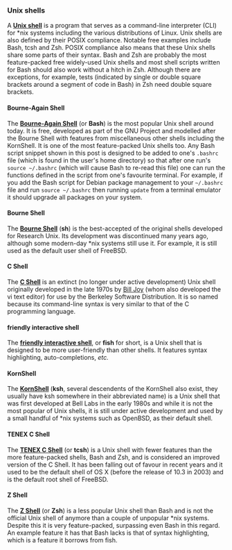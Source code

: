 ### Unix shells
A [**Unix shell**](https://en.wikipedia.org/wiki/Unix_shell) is a program that serves as a command-line interpreter (CLI) for &#42;nix systems including the various distributions of Linux. Unix shells are also defined by their POSIX compliance. Notable free examples include Bash, tcsh and Zsh. POSIX compliance also means that these Unix shells share some parts of their syntax. Bash and Zsh are probably the most feature-packed free widely-used Unix shells and most shell scripts written for Bash should also work without a hitch in Zsh. Although there are exceptions, for example, tests (indicated by single or double square brackets around a segment of code in Bash) in Zsh need double square brackets.

#### Bourne-Again Shell
The [**Bourne-Again Shell**](https://en.wikipedia.org/wiki/Bash_(Unix_shell)) (or **Bash**) is the most popular Unix shell around today. It is free, developed as part of the GNU Project and modelled after the Bourne Shell with features from miscellaneous other shells including the KornShell. It is one of the most feature-packed Unix shells too. Any Bash script snippet shown in this post is designed to be added to one's `.bashrc` file (which is found in the user's home directory) so that after one run's `source ~/.bashrc` (which will cause Bash to re-read this file) one can run the functions defined in the script from one's favourite terminal. For example, if you add the Bash script for Debian package management to your `~/.bashrc` file and run `source ~/.bashrc` then running `update` from a terminal emulator it should upgrade all packages on your system.

#### Bourne Shell
The [**Bourne Shell**](https://en.wikipedia.org/wiki/Bourne_Shell) (**sh**) is the best-accepted of the original shells developed for Research Unix. Its development was discontinued many years ago, although some modern-day &#42;nix systems still use it. For example, it is still used as the default user shell of FreeBSD.

#### C Shell
The [**C Shell**](https://en.wikipedia.org/wiki/C_Shell) is an extinct (no longer under active development) Unix shell originally developed in the late 1970s by [Bill Joy](https://en.wikipedia.org/wiki/Bill_Joy) (whom also developed the vi text editor) for use by the Berkeley Software Distribution. It is so named because its command-line syntax is very similar to that of the C programming language.

#### friendly interactive shell
The [**friendly interactive shell**](https://en.wikipedia.org/wiki/Friendly_interactive_shell), or **fish** for short, is a Unix shell that is designed to be more user-friendly than other shells. It features syntax highlighting, auto-completions, *etc.*

#### KornShell
The [**KornShell**](https://en.wikipedia.org/wiki/KornShell) (**ksh**, several descendents of the KornShell also exist, they usually have ksh somewhere in their abbreviated name) is a Unix shell that was first developed at Bell Labs in the early 1980s and while it is not the most popular of Unix shells, it is still under active development and used by a small handful of &#42;nix systems such as OpenBSD, as their default shell.

#### TENEX C Shell
The [**TENEX C Shell**](https://en.wikipedia.org/wiki/tcsh) (or **tcsh**) is a Unix shell with fewer features than the more feature-packed shells, Bash and Zsh, and is considered an improved version of the C Shell. It has been falling out of favour in recent years and it used to be the default shell of OS X (before the release of 10.3 in 2003) and is the default root shell of FreeBSD.

#### Z Shell
The [**Z Shell**](https://en.wikipedia.org/wiki/Z_Shell) (or **Zsh**) is a less popular Unix shell than Bash and is not the official Unix shell of anymore than a couple of unpopular &#42;nix systems. Despite this it is very feature-packed, surpassing even Bash in this regard. An example feature it has that Bash lacks is that of syntax highlighting, which is a feature it borrows from fish.
